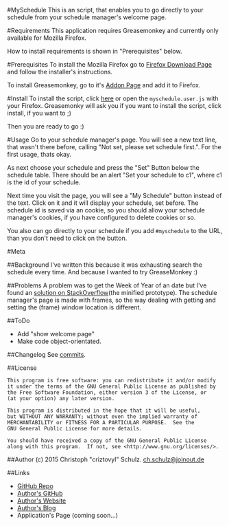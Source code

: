 #MySchedule
This is an script, that enables you to go directly to your schedule from your schedule manager's welcome page.

#Requirements
This application requires Greasemonkey and currently only available for Mozilla Firefox. 

How to install requirements is shown in "Prerequisites" below.

#Prerequisites
To install the Mozilla Firefox go to [Firefox Download Page](https://www.mozilla.org/en-US/firefox/new/) and follow the installer's instructions.

To install Greasemonkey, go to it's [Addon Page](https://addons.mozilla.org/en-US/firefox/addon/greasemonkey/) and add it to Firefox.

#Install
To install the script, click [here](myschedule.user.js) or open the `myschedule.user.js` with your Firefox. Greasemonky will ask you if you want to install the script, click install, if you want to ;)

Then you are ready to go :)

#Usage
Go to your schedule manager's page. You will see a new text line, that wasn't there before, calling "Not set, please set schedule first.". For the first usage, thats okay.

As next choose your schedule and press the "Set" Button below the schedule table. There should be an alert "Set your schedule to c1", where c1 is the id of your schedule.

Next time you visit the page, you will see a "My Schedule" button instead of the text. Click on it and it will display your schedule, set before. The schedule id is saved via an cookie, so you should allow your schedule manager's cookies, if you have configured to delete cookies or so.

You also can go directly to your schedule if you add `#myschedule` to the URL, than you don't need to click on the button.

#Meta

##Background
I've written this because it was exhausting search the schedule every time. And because I wanted to try GreaseMonkey :)

##Problems
A problem was to get the Week of Year of an date but I've found an [solution on StackOverflow](http://stackoverflow.com/a/6117889)(the minified prototype). The schedule manager's page is made with frames, so the way dealing with getting and setting the (frame) window location is different.

##ToDo

 * Add "show welcome page"
 * Make code object-orientated.

##Changelog
See [commits](https://github.com/criztovyl/myschedule/commits/master).

##License

    This program is free software: you can redistribute it and/or modify
    it under the terms of the GNU General Public License as published by
    the Free Software Foundation, either version 3 of the License, or
    (at your option) any later version.

    This program is distributed in the hope that it will be useful,
    but WITHOUT ANY WARRANTY; without even the implied warranty of
    MERCHANTABILITY or FITNESS FOR A PARTICULAR PURPOSE.  See the
    GNU General Public License for more details.

    You should have received a copy of the GNU General Public License
    along with this program.  If not, see <http://www.gnu.org/licenses/>.

##Author
(c) 2015 Christoph "criztovyl" Schulz. <ch.schulz@joinout.de>

##Links
* [GitHub Repo](https://github.com/criztovyl/myschedule)
* [Author's GitHub](https://github.com/criztovyl)
* [Author's Website](http://joinout.de)
* [Author's Blog](http://criztovyl.joinout.de)
* Application's Page (coming soon...)
